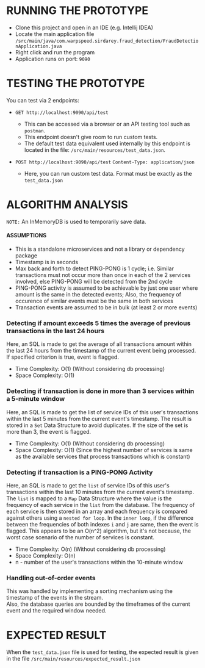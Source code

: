 # RUNNING THE PROTOTYPE

* Clone this project and open in an IDE (e.g. Intellij IDEA)
* Locate the main application file ```/src/main/java/com.warpspeed.sirdarey.fraud_detection/FraudDetectionApplication.java```
* Right click and run the program
* Application runs on port: ```9090```


# TESTING THE PROTOTYPE
You can test via 2 endpoints:
  * ```GET http://localhost:9090/api/test``` 
    * This can be accessed via a browser or an API testing tool such as ```postman```.
    * This endpoint doesn't give room to run custom tests.
    * The default test data equivalent used internally by this endpoint is located in the file: ```/src/main/resources/test_data.json```.
    
  * ```POST http://localhost:9090/api/test``` ```Content-Type: application/json```
    * Here, you can run custom test data. Format must be exactly as the ```test_data.json```


# ALGORITHM ANALYSIS
```NOTE:``` An InMemoryDB is used to temporarily save data. <br>

  #### ASSUMPTIONS
* This is a standalone microservices and not a library or dependency package 
* Timestamp is in seconds 
* Max back and forth to detect PING-PONG is 1 cycle; i.e. Similar transactions must not occur more than once in each of the 2 services involved, else PING-PONG will be detected from the 2nd cycle 
* PING-PONG activity is assumed to be achievable by just one user where amount is the same in the detected events; Also, the frequency of occurence of similar events must be the same in both services 
* Transaction events are assumed to be in bulk (at least 2 or more events)



### Detecting if amount exceeds 5 times the average of previous transactions in the last 24 hours
Here, an SQL is made to get the average of all transactions amount within the last 24 hours from the timestamp of the current event being processed.
If specified criterion is true, event is flagged.

  * Time Complexity: O(1) (Without considering db processing)
  * Space Complexity: O(1)

### Detecting if transaction is done in more than 3 services within a 5-minute window
Here, an SQL is made to get the list of service IDs of this user's transactions within the last 5 minutes from the current event's timestamp.
The result is stored in a ```Set``` Data Structure to  avoid duplicates. If the size of the set is more than 3, the event is flagged.

  * Time Complexity: O(1) (Without considering db processing)
  * Space Complexity: O(1) (Since the highest number of services is same as the available services that process transactions which is constant)

### Detecting if transaction is a PING-PONG Activity
Here, an SQL is made to get the ```list``` of service IDs of this user's transactions within the last 10 minutes from the current event's timestamp.
The ```list``` is mapped to a ```Map``` Data Structure where the value is the frequency of each service in the ```list``` from the database.
The frequency of each service is then stored in an array and each frequency is compared against others using a ```nested for loop```. 
In the ```inner loop```, if the difference between the frequencies of both indexes ```i``` and ```j``` are same, then the event is flagged.
This appears to be an O(n^2) algorithm, but it's not because, the worst case scenario of the number of services is constant.

  * Time Complexity: O(n) (Without considering db processing)
  * Space Complexity: O(n)
  * n - number of the user's transactions within the 10-minute window

### Handling out-of-order events
This was handled by implementing a sorting mechanism using the timestamp of the events in the stream. <br>
Also, the database queries are bounded by the timeframes of the current event and the required window needed.


# EXPECTED RESULT
When the ```test_data.json``` file is used for testing, the expected result is given in the file
```/src/main/resources/expected_result.json```